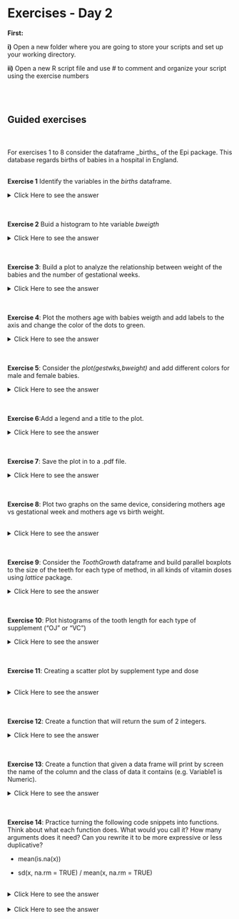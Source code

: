 

# Exercises - Day 2


**First:**
<br/>

**i)** Open a new folder where you are going to store your scripts and set up your working directory.

**ii)** Open a new R script file and use # to comment and organize your script using the exercise numbers

<br/>
<br/>

## Guided exercises
<br/>
<br/>
For exercises 1 to 8 consider the dataframe _births_ of the Epi package. This database regards births of babies in a hospital in England.
<br/>
<br/>

**Exercise 1** Identify the variables in the _births_ dataframe.
<br/>


<details><summary>Click Here to see the answer</summary><p>
 
```{r}
install.packages("Epi")
library(Epi)

data(births)

str(births)
```

</p></details>
<br/>
<br/>

**Exercise 2** Buid a histogram to hte variable _bweigth_
<br/>

<details><summary>Click Here to see the answer</summary><p>

```{r}
attach(births)
hist(bweight)


```

</p></details>

<br/>
<br/>

**Exercise 3**: Build a plot to analyze the relationship between weight of the babies and the number of gestational weeks.
<br/>

<details><summary>Click Here to see the answer</summary><p>

```{r}
plot(gestwks,bweight)

```

</p></details>

<br/>
<br/>


**Exercise 4**: Plot the mothers age with babies weigth and add labels to the axis and change the color of the dots to green.
<br/>

<details><summary>Click Here to see the answer</summary><p>
 
```{r}
plot(matage,bweight,xlab="Mothers age", ylab="Babies Weitgh", pch=16, col="green")

```
</p></details>

<br/>

<br/>

**Exercise 5**: Consider the _plot(gestwks,bweight)_ and add different colors for male and female babies.
<br/>


<details><summary>Click Here to see the answer</summary><p>

```{r}
plot(gestwks,bweight)
points(gestwks[sex==1],bweight[sex==1],col="blue")
points(gestwks[sex==2],bweight[sex==2],col="red")

```

</p></details>

<br>
<br/>

**Exercise 6**:Add a legend and a title to the plot.
<br/>
<details><summary>Click Here to see the answer</summary><p>

```{r}
legend("topleft",pch=1,legend=c("Boys","Girls"),
col=c("blue","red"))
title("Birth weight vs gestational week")
```

</p></details>

<br/>
<br/>



**Exercise 7**: Save the plot in to a .pdf file.
<br/>

<details><summary>Click Here to see the answer</summary><p>

```{r}
pdf(file="plot.1",heigth=3,width=4)
plot(gestwks,bweight)
dev.off()

```
</p></details>

<br/>
<br/>

**Exercise 8**: Plot two graphs on the same device, considering mothers age vs gestational week and mothers age vs birth weight.

<br/>
<details><summary>Click Here to see the answer</summary><p>

```{r}
par(mfrow=c(1,2))

plot(matage,gestwks,col="red")
plot(matage,bweight,col="blue")

```

</p></details>

<br/>
<br/>


**Exercise 9**: Consider the _ToothGrowth_ dataframe and build 
parallel boxplots to the size of the teeth for each type of method,
in all kinds of vitamin doses using _lattice_ package.
<br/>
<details><summary>Click Here to see the answer</summary><p>

```{r}
library(lattice)
 bwplot(len~supp|dose,data=ToothGrowth)

```

</p></details>

<br/>
 <br/>
 
 
**Exercise 10**: Plot histograms of the tooth length for each type of supplement (“OJ” or “VC”)
 <br/>
 
 <details><summary>Click Here to see the answer</summary><p>
 
```{r}
histogram(~len|factor(supp),data=ToothGrowth,
          main="Figure 1: Length by Supplement",xlab="Length")

```
</p></details>

<br/>
<br/>


**Exercise 11**: Creating a scatter plot by supplement type and dose

<br/>
<details><summary>Click Here to see the answer</summary><p>

```{r}
xyplot(len~dose|supp, ToothGrowth,
       main="Scatterplots by supplement type and dose",
       ylab="Length", xlab="Dose")

```

</p></details>

<br/>
<br/>




**Exercise 12**: Create a function that will return the sum of 2 integers.
<br/>

<details><summary>Click Here to see the answer</summary><p>

```{r}
f.sum <- function (x, y) {
  r <- x + y
  r
}

f.sum(5, 10)

```

</p></details>

<br/>
<br/>

**Exercise 13**: Create a function that given a data frame will print by screen the name of the column and the class of data it contains (e.g. Variable1 is Numeric).
<br/>

<details><summary>Click Here to see the answer</summary><p>

```{r}
f.class <- function (df) {
  for (i in 1:ncol(df)) {
    cat(names(df)[i], "is", class(df[, i]), "\n")
  }
}
f.class(cars)

```

</p></details>

<br/>
<br/>




**Exercise 14**: Practice turning the following code snippets into functions. Think about what each function does. What would you call it? How many arguments does it need? Can you rewrite it to be more expressive or less duplicative?


+ mean(is.na(x))


+ sd(x, na.rm = TRUE) / mean(x, na.rm = TRUE)


<br/>


<details><summary>Click Here to see the answer</summary><p>

```{r}
#This code calculates the proportion of NA values in a vector.

#mean(is.na(x))
#function name prop_na() that takes a single argument x, and #returns a single numeric value between 0 and 1.


prop_na <- function(x) {
  mean(is.na(x))
}
prop_na(c(0, 1, 2, NA, 4, NA))

```

</p></details>

<br/>



<details><summary>Click Here to see the answer</summary><p>

```{r}
#This code calculates the coefficient of variation (assuming that x can only take #non-negative values), which is the standard deviation divided by the mean.

#sd(x, na.rm = TRUE) / mean(x, na.rm = TRUE)
#function name coef_variation(), which takes a single argument x, and an optional na.rm #argument.


coef_variation <- function(x, na.rm = FALSE) {
  sd(x, na.rm = na.rm) / mean(x, na.rm = na.rm)
}

coef_variation(1:5)


coef_variation(c(1:5, NA))


coef_variation(c(1:5, NA), na.rm = TRUE)



```

</p></details>

<br/>
<br/>



